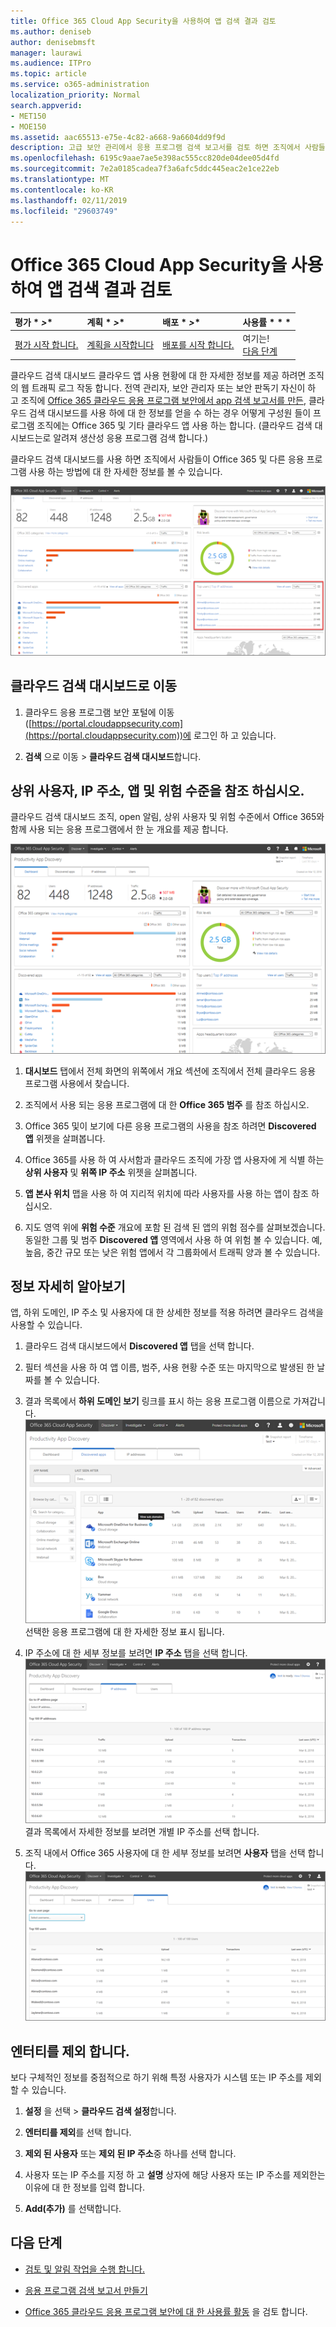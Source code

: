 ```yaml
---
title: Office 365 Cloud App Security을 사용하여 앱 검색 결과 검토
ms.author: deniseb
author: denisebmsft
manager: laurawi
ms.audience: ITPro
ms.topic: article
ms.service: o365-administration
localization_priority: Normal
search.appverid:
- MET150
- MOE150
ms.assetid: aac65513-e75e-4c82-a668-9a6604dd9f9d
description: 고급 보안 관리에서 응용 프로그램 검색 보고서를 검토 하면 조직에서 사람들이 클라우드 앱을 사용 하는 방법에 대 한 자세한 내용은 할 수 있습니다. 로그 파일에서 방화벽 및 프록시를 사용 하 여 응용 프로그램 검색 보고서를 만든 후 app 검색 대시보드에서 결과 검토 합니다.
ms.openlocfilehash: 6195c9aae7ae5e398ac555cc820de04dee05d4fd
ms.sourcegitcommit: 7e2a0185cadea7f3a6afc5ddc445eac2e1ce22eb
ms.translationtype: MT
ms.contentlocale: ko-KR
ms.lasthandoff: 02/11/2019
ms.locfileid: "29603749"
---
```

# <a name="review-app-discovery-findings-in-office-365-cloud-app-security"></a>Office 365 Cloud App Security을 사용하여 앱 검색 결과 검토
  
|평가 * *\>**|계획 * *\>**|배포 * *\>**|사용률 * * *|
|:-----|:-----|:-----|:-----|
|[평가 시작 합니다.](office-365-cas-overview.md) <br/> |[계획을 시작합니다](get-ready-for-office-365-cas.md) <br/> |[배포를 시작 합니다.](turn-on-office-365-cas.md) <br/> |여기는!  <br/> [다음 단계](#next-steps) <br/> |
   
클라우드 검색 대시보드 클라우드 앱 사용 현황에 대 한 자세한 정보를 제공 하려면 조직의 웹 트래픽 로그 작동 합니다. 전역 관리자, 보안 관리자 또는 보안 판독기 자신이 하 고 조직에 [Office 365 클라우드 응용 프로그램 보안에서 app 검색 보고서를 만든](create-app-discovery-reports-in-ocas.md), 클라우드 검색 대시보드를 사용 하에 대 한 정보를 얻을 수 하는 경우 어떻게 구성원 들이 프로그램 조직에는 Office 365 및 기타 클라우드 앱 사용 하는 합니다. (클라우드 검색 대시보드는로 알려져 생산성 응용 프로그램 검색 합니다.)
  
 클라우드 검색 대시보드를 사용 하면 조직에서 사람들이 Office 365 및 다른 응용 프로그램 사용 하는 방법에 대 한 자세한 정보를 볼 수 있습니다. 
  
![클라우드 검색 대시보드는 업데이트 된](media/12712681-c0b3-4cb3-b7fd-2cf2ad4e825f.png)
     
## <a name="go-to-the-cloud-discovery-dashboard"></a>클라우드 검색 대시보드로 이동

1. 클라우드 응용 프로그램 보안 포털에 이동 ([https://portal.cloudappsecurity.com](https://portal.cloudappsecurity.com))에 로그인 하 고 있습니다.
    
2. **검색** 으로 이동 \> **클라우드 검색 대시보드**합니다.
    
## <a name="see-your-top-users-ip-addresses-apps-and-risk-levels"></a>상위 사용자, IP 주소, 앱 및 위험 수준을 참조 하십시오.

클라우드 검색 대시보드 조직, open 알림, 상위 사용자 및 위험 수준에서 Office 365와 함께 사용 되는 응용 프로그램에서 한 눈 개요를 제공 합니다.
  
![클라우드 검색 dashboaard](media/06696946-fbdf-4781-b5b8-2ac074fcb2a1.png)
  
1. **대시보드** 탭에서 전체 화면의 위쪽에서 개요 섹션에 조직에서 전체 클라우드 응용 프로그램 사용에서 찾습니다. 
    
2. 조직에서 사용 되는 응용 프로그램에 대 한 **Office 365 범주** 를 참조 하십시오. 
    
3. Office 365 및이 보기에 다른 응용 프로그램의 사용을 참조 하려면 **Discovered 앱** 위젯을 살펴봅니다. 
    
4. Office 365를 사용 하 여 사서함과 클라우드 조직에 가장 앱 사용자에 게 식별 하는 **상위 사용자** 및 **위쪽 IP 주소** 위젯을 살펴봅니다. 
    
5. **앱 본사 위치** 맵을 사용 하 여 지리적 위치에 따라 사용자를 사용 하는 앱이 참조 하십시오. 
    
6. 지도 영역 위에 **위험 수준** 개요에 포함 된 검색 된 앱의 위험 점수를 살펴보겠습니다. 동일한 그룹 및 범주 **Discovered 앱** 영역에서 사용 하 여 위험 볼 수 있습니다. 예, 높음, 중간 규모 또는 낮은 위험 앱에서 각 그룹화에서 트래픽 양과 볼 수 있습니다. 
    
## <a name="dive-deeper-into-the-information"></a>정보 자세히 알아보기

앱, 하위 도메인, IP 주소 및 사용자에 대 한 상세한 정보를 적용 하려면 클라우드 검색을 사용할 수 있습니다.
  
1. 클라우드 검색 대시보드에서 **Discovered 앱** 탭을 선택 합니다. 
    
2. 필터 섹션을 사용 하 여 앱 이름, 범주, 사용 현황 수준 또는 마지막으로 발생된 한 날짜를 볼 수 있습니다.
    
3. 결과 목록에서 **하위 도메인 보기** 링크를 표시 하는 응용 프로그램 이름으로 가져갑니다.<br/> ![하위 도메인 세부 정보를 보려면 링크를 표시 하는 응용 프로그램 옆에 있는 가리키기](media/4a212215-8a2c-46fd-9ef9-89e4064658a6.png)<br/>선택한 응용 프로그램에 대 한 자세한 정보 표시 됩니다.
    
4. IP 주소에 대 한 세부 정보를 보려면 **IP 주소** 탭을 선택 합니다.<br/>![IP 주소에 대 한 자세한 정보를 표시 하는 클라우드 검색](media/0c742bf6-da9e-4d22-8656-a27a5007d5d5.png)<br/>결과 목록에서 자세한 정보를 보려면 개별 IP 주소를 선택 합니다.
    
5. 조직 내에서 Office 365 사용자에 대 한 세부 정보를 보려면 **사용자** 탭을 선택 합니다.<br/>![클라우드 검색-사용자가 정보](media/2d9c2d85-01e6-4057-8020-d9a68f26bbac.png)
  
## <a name="exclude-entities"></a>엔터티를 제외 합니다.

보다 구체적인 정보를 중점적으로 하기 위해 특정 사용자가 시스템 또는 IP 주소를 제외할 수 있습니다.
  
1. **설정** 을 선택 \> **클라우드 검색 설정**합니다.
    
2. **엔터티를 제외**를 선택 합니다.
    
3. **제외 된 사용자** 또는 **제외 된 IP 주소**중 하나를 선택 합니다.
    
4. 사용자 또는 IP 주소를 지정 하 고 **설명** 상자에 해당 사용자 또는 IP 주소를 제외한는 이유에 대 한 정보를 입력 합니다. 
    
5. **Add(추가)** 를 선택합니다.
    
## <a name="next-steps"></a>다음 단계

- [검토 및 알림 작업을 수행 합니다.](review-office-365-cas-alerts.md)
    
- [응용 프로그램 검색 보고서 만들기](create-app-discovery-reports-in-ocas.md)
    
- [Office 365 클라우드 응용 프로그램 보안에 대 한 사용률 활동](utilization-activities-for-ocas.md) 을 검토 합니다.
    

